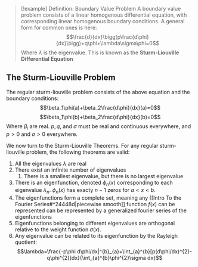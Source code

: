 >[!example] Definition: Boundary Value Problem
>A boundary value problem consists of a linear homogenous differential equation, with corresponding linear homogenous boundary conditions. A general form for common ones is here:
>$$\frac{d}{dx}\bigg(p\frac{d\phi}{dx}\bigg)+q\phi+\lambda\sigma\phi=0$$
>Where $\lambda$ is the eigenvalue.
>This is known as the **Sturm-Liouville Differential Equation**

## The Sturm-Liouville Problem
The regular sturm-liouville problem consists of the above equation and the boundary conditions:
$$\beta_1\phi(a)+\beta_2\frac{d\phi}{dx}(a)=0$$
$$\beta_1\phi(b)+\beta_2\frac{d\phi}{dx}(b)=0$$
Where $\beta_i$ are real. $p,q,$ and $\sigma$ must be real and continuous everywhere, and $p>0$ and $\sigma>0$ everywhere.

We now turn to the Sturm-Liouville Theorems. For any regular sturm-liouville problem, the following theorems are valid:
1. All the eigenvalues $\lambda$ are real
2. There exist an infinite number of eigenvalues
	1. There is a smallest eigenvalue, but there is no largest eigenvalue
3. There is an eigenfunction, denoted $\phi_{n}(x)$ corresponding to each eigenvalue $\lambda_n$. $\phi_{n}(x)$ has exacty $n-1$ zeros for $a<x<b$.
4. The eigenfunctions form a complete set, meaning any [[Intro To the Fourier Series#^24448d|piecewise smooth]] function $f(x)$ can be represented can be represented by a generalized fourier series of the eigenfunctions
5. Eigenfunctions belonging to different eigenvalues are orthogonal relative to the weight function $\sigma(x)$.
6. Any eigenvalue can be related to its eigenfunction by the Rayleigh quotient: $$\lambda=\frac{-p\phi d\phi/dx|^{b}_{a}+\int_{a}^{b}[p(d\phi/dx)^{2}-q\phi^{2}]dx}{\int_{a}^{b}\phi^{2}\sigma dx}$$